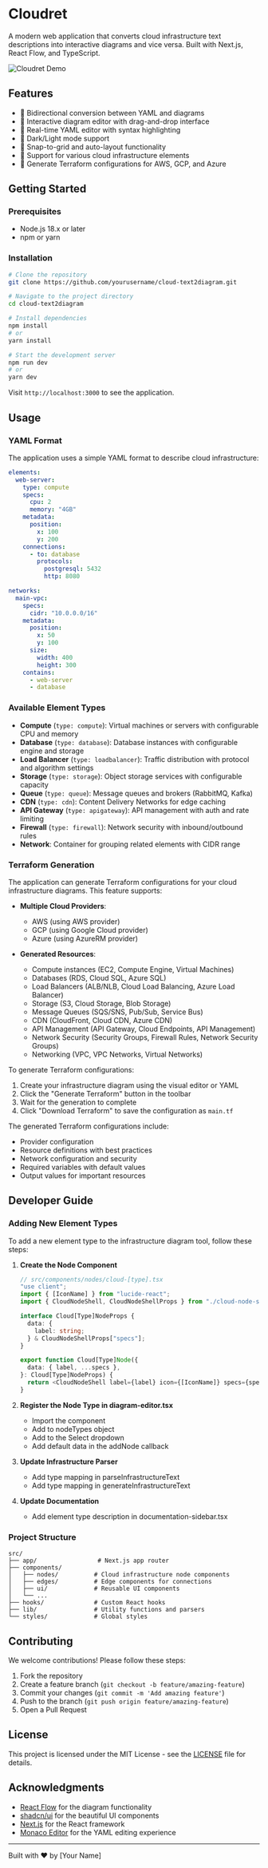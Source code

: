 # Cloudret

A modern web application that converts cloud infrastructure text descriptions into interactive diagrams and vice versa. Built with Next.js, React Flow, and TypeScript.

![Cloudret Demo](docs/demo.gif)

## Features

- 🔄 Bidirectional conversion between YAML and diagrams
- 🎨 Interactive diagram editor with drag-and-drop interface
- 📝 Real-time YAML editor with syntax highlighting
- 🌙 Dark/Light mode support
- 🎯 Snap-to-grid and auto-layout functionality
- 🔌 Support for various cloud infrastructure elements
- 🚀 Generate Terraform configurations for AWS, GCP, and Azure

## Getting Started

### Prerequisites

- Node.js 18.x or later
- npm or yarn

### Installation

```bash
# Clone the repository
git clone https://github.com/yourusername/cloud-text2diagram.git

# Navigate to the project directory
cd cloud-text2diagram

# Install dependencies
npm install
# or
yarn install

# Start the development server
npm run dev
# or
yarn dev
```

Visit `http://localhost:3000` to see the application.

## Usage

### YAML Format

The application uses a simple YAML format to describe cloud infrastructure:

```yaml
elements:
  web-server:
    type: compute
    specs:
      cpu: 2
      memory: "4GB"
    metadata:
      position:
        x: 100
        y: 200
    connections:
      - to: database
        protocols:
          postgresql: 5432
          http: 8080

networks:
  main-vpc:
    specs:
      cidr: "10.0.0.0/16"
    metadata:
      position:
        x: 50
        y: 100
      size:
        width: 400
        height: 300
    contains:
      - web-server
      - database
```

### Available Element Types

- **Compute** (`type: compute`): Virtual machines or servers with configurable CPU and memory
- **Database** (`type: database`): Database instances with configurable engine and storage
- **Load Balancer** (`type: loadbalancer`): Traffic distribution with protocol and algorithm settings
- **Storage** (`type: storage`): Object storage services with configurable capacity
- **Queue** (`type: queue`): Message queues and brokers (RabbitMQ, Kafka)
- **CDN** (`type: cdn`): Content Delivery Networks for edge caching
- **API Gateway** (`type: apigateway`): API management with auth and rate limiting
- **Firewall** (`type: firewall`): Network security with inbound/outbound rules
- **Network**: Container for grouping related elements with CIDR range

### Terraform Generation

The application can generate Terraform configurations for your cloud infrastructure diagrams. This feature supports:

- **Multiple Cloud Providers**:

  - AWS (using AWS provider)
  - GCP (using Google Cloud provider)
  - Azure (using AzureRM provider)

- **Generated Resources**:
  - Compute instances (EC2, Compute Engine, Virtual Machines)
  - Databases (RDS, Cloud SQL, Azure SQL)
  - Load Balancers (ALB/NLB, Cloud Load Balancing, Azure Load Balancer)
  - Storage (S3, Cloud Storage, Blob Storage)
  - Message Queues (SQS/SNS, Pub/Sub, Service Bus)
  - CDN (CloudFront, Cloud CDN, Azure CDN)
  - API Management (API Gateway, Cloud Endpoints, API Management)
  - Network Security (Security Groups, Firewall Rules, Network Security Groups)
  - Networking (VPC, VPC Networks, Virtual Networks)

To generate Terraform configurations:

1. Create your infrastructure diagram using the visual editor or YAML
2. Click the "Generate Terraform" button in the toolbar
3. Wait for the generation to complete
4. Click "Download Terraform" to save the configuration as `main.tf`

The generated Terraform configurations include:

- Provider configuration
- Resource definitions with best practices
- Network configuration and security
- Required variables with default values
- Output values for important resources

## Developer Guide

### Adding New Element Types

To add a new element type to the infrastructure diagram tool, follow these steps:

1. **Create the Node Component**

   ```typescript
   // src/components/nodes/cloud-[type].tsx
   "use client";
   import { [IconName] } from "lucide-react";
   import { CloudNodeShell, CloudNodeShellProps } from "./cloud-node-shell";

   interface Cloud[Type]NodeProps {
     data: {
       label: string;
     } & CloudNodeShellProps["specs"];
   }

   export function Cloud[Type]Node({
     data: { label, ...specs },
   }: Cloud[Type]NodeProps) {
     return <CloudNodeShell label={label} icon={[IconName]} specs={specs} />;
   }
   ```

2. **Register the Node Type in diagram-editor.tsx**

   - Import the component
   - Add to nodeTypes object
   - Add to the Select dropdown
   - Add default data in the addNode callback

3. **Update Infrastructure Parser**

   - Add type mapping in parseInfrastructureText
   - Add type mapping in generateInfrastructureText

4. **Update Documentation**
   - Add element type description in documentation-sidebar.tsx

### Project Structure

```
src/
├── app/                 # Next.js app router
├── components/
│   ├── nodes/          # Cloud infrastructure node components
│   ├── edges/          # Edge components for connections
│   ├── ui/             # Reusable UI components
│   └── ...
├── hooks/              # Custom React hooks
├── lib/                # Utility functions and parsers
└── styles/             # Global styles
```

## Contributing

We welcome contributions! Please follow these steps:

1. Fork the repository
2. Create a feature branch (`git checkout -b feature/amazing-feature`)
3. Commit your changes (`git commit -m 'Add amazing feature'`)
4. Push to the branch (`git push origin feature/amazing-feature`)
5. Open a Pull Request

## License

This project is licensed under the MIT License - see the [LICENSE](LICENSE) file for details.

## Acknowledgments

- [React Flow](https://reactflow.dev/) for the diagram functionality
- [shadcn/ui](https://ui.shadcn.com/) for the beautiful UI components
- [Next.js](https://nextjs.org/) for the React framework
- [Monaco Editor](https://microsoft.github.io/monaco-editor/) for the YAML editing experience

---

Built with ❤️ by [Your Name]
